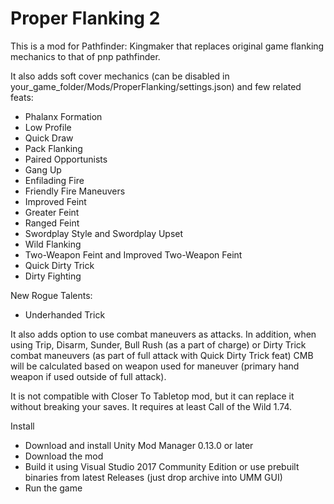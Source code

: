 # Proper Flanking 2

This is a mod for Pathfinder: Kingmaker that replaces original game flanking mechanics to that of pnp pathfinder.

It also adds soft cover mechanics (can be disabled in your_game_folder/Mods/ProperFlanking/settings.json) and few related feats:
- Phalanx Formation
- Low Profile
- Quick Draw
- Pack Flanking
- Paired Opportunists
- Gang Up
- Enfilading Fire
- Friendly Fire Maneuvers
- Improved Feint
- Greater Feint
- Ranged Feint
- Swordplay Style and Swordplay Upset
- Wild Flanking
- Two-Weapon Feint and Improved Two-Weapon Feint
- Quick Dirty Trick
- Dirty Fighting

New Rogue Talents:
- Underhanded Trick

It also adds option to use combat maneuvers as attacks.
In addition, when using Trip, Disarm, Sunder, Bull Rush (as a part of charge) or Dirty Trick combat maneuvers (as part of full attack with Quick Dirty Trick feat) CMB will be calculated based on weapon used for maneuver (primary hand weapon if used outside of full attack).

It is not compatible with Closer To Tabletop mod, but it can replace it without breaking your saves.
It requires at least Call of the Wild 1.74.

Install
- Download and install Unity Mod Manager﻿﻿ 0.13.0 or later
- Download the mod
- Build it using Visual Studio 2017 Community Edition or use prebuilt binaries from latest Releases (just drop archive into UMM GUI)
- Run the game
